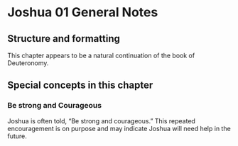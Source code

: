 # Joshua 01 General Notes
## Structure and formatting

This chapter appears to be a natural continuation of the book of Deuteronomy.

## Special concepts in this chapter

### Be strong and Courageous

Joshua is often told, “Be strong and courageous.” This repeated encouragement is on purpose and may indicate Joshua will need help in the future.